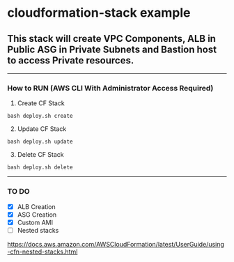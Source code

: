 # cloudformation-stack example
## This stack will create VPC Components, ALB in Public ASG in Private Subnets and Bastion host to access Private resources.

---
### How to RUN (AWS CLI With Administrator Access Required)

1. Create CF Stack

```bash deploy.sh create```

2. Update CF Stack

```bash deploy.sh update```

3. Delete CF Stack

```bash deploy.sh delete```

---
### TO DO

- [x] ALB Creation
- [x] ASG Creation
- [x] Custom AMI
- [ ] Nested stacks

https://docs.aws.amazon.com/AWSCloudFormation/latest/UserGuide/using-cfn-nested-stacks.html